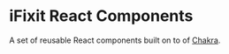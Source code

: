# iFixit React Components

A set of reusable React components built on to of [Chakra](https://chakra-ui.com).
